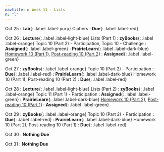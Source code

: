 ```yaml
---
navtitle: ▶ Week 11 - Lists
n: "l"
---
```


Oct 25
: **Lab**{: .label .label-purp} Ciphers 
    : **Due**{: .label .label-red}

Oct 26
: **Lecture**{: .label .label-light-blue} Lists (Part 1)
: **zyBooks**{: .label .label-orange} Topic 10 (Part 2) - Participation, Topic 10 - Challenge
    : **Assigned**{: .label .label-green}
: **PrairieLearn**{: .label .label-dark-blue} [Homework 10 (Part 1)](https://www.prairielearn.org/pl/course_instance/128740/assessment/2312022), [Post-reading 10 (Part 2)](#)
    : **Assigned**{: .label .label-green}


Oct 27
: **zyBooks**{: .label .label-orange} Topic 10 (Part 2) - Participation
    : **Due**{: .label .label-red}
: **PrairieLearn**{: .label .label-dark-blue} Homework 10 (Part 1), Post-reading 10 (Part 2)
    : **Due**{: .label .label-red}


Oct 28
: **Lecture**{: .label .label-light-blue} Lists (Part 2)
: **zyBooks**{: .label .label-orange} Topic 11 (Part 1) - Participation
    : **Assigned**{: .label .label-green}
: **PrairieLearn**{: .label .label-dark-blue} [Homework 10 (Part 2)](https://www.prairielearn.org/pl/course_instance/128740/assessment/2312023), [Post-reading 10 (Part 1)](#)
    : **Assigned**{: .label .label-green}

Oct 29
: **zyBooks**{: .label .label-orange} Topic 10 (Part 2) - Participation
    : **Due**{: .label .label-red}
: **PrairieLearn**{: .label .label-dark-blue} Homework 10 (Part 2), Post-reading 10 (Part 1)
    : **Due**{: .label .label-red}

Oct 30
: **Nothing Due**

Oct 31
: **Nothing Due**



